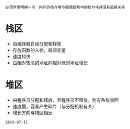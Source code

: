 `必须非常明确一点：内存的栈与堆与数据结构中的栈与堆并没有直接关系`
# 栈区
* 由编译器自动分配和释放
* 存放函数的入参，局部变量
* 速度较快
* 由相对较高的地址向相对低的地址增长

# 堆区
* 由程序员分配和释放，若程序员不释放，则有系统收回
* 速度慢，容易产生碎片（与分配机制有关）
* 增长方向与栈区相反

`2019-07-11`
